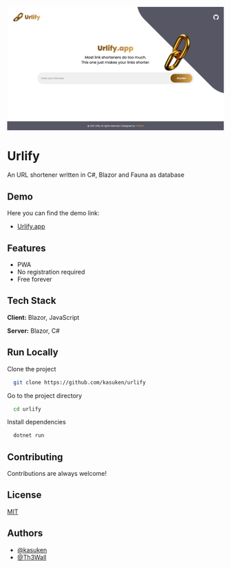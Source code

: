 ![Image of Urlify Project](https://github.com/Th3Wall/assets-cdn/blob/main/Urlify/Urlify_readme.jpg)
# Urlify

An URL shortener written in C#, Blazor and Fauna as database

## Demo

Here you can find the demo link:

- [Urlify.app](https://www.urlify.app/)


## Features

- PWA
- No registration required
- Free forever

  
## Tech Stack

**Client:** Blazor, JavaScript

**Server:** Blazor, C#

  
## Run Locally

Clone the project

```bash
  git clone https://github.com/kasuken/urlify
```

Go to the project directory

```bash
  cd urlify
```

Install dependencies

```bash
  dotnet run
```

  
## Contributing

Contributions are always welcome!
  
## License

[MIT](https://github.com/kasuken/Urlify/blob/main/LICENSE.md)

  
## Authors

- [@kasuken](https://www.github.com/kasuken)
- [@Th3Wall](https://www.github.com/Th3Wall)

  
